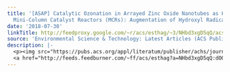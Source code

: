 ```yaml
---
title: '[ASAP] Catalytic Ozonation in Arrayed Zinc Oxide Nanotubes as Highly Efficient
  Mini-Column Catalyst Reactors (MCRs): Augmentation of Hydroxyl Radical Exposure'
date: '2018-07-30'
linkTitle: http://feedproxy.google.com/~r/acs/esthag/~3/NHbd3xgD5qQ/acs.est.8b02103
source: 'Environmental Science & Technology: Latest Articles (ACS Publications)'
description: |-
  <p><img src="https://pubs.acs.org/appl/literatum/publisher/achs/journals/content/esthag/0/esthag.ahead-of-print/acs.est.8b02103/20180730/images/medium/es-2018-02103q_0009.gif" alt="TOC Graphic"/></p><div><cite>Environmental Science & Technology</cite></div><div>DOI: 10.1021/acs.est.8b02103</div><div class="feedflare">
  <a href="http://feeds.feedburner.com/~ff/acs/esthag?a=NHbd3xgD5qQ:dOOTrpwPatU:yIl2AUoC8zA"><img src="http://feeds.feedburner.com/~ff/acs/esthag?d=yIl2AUoC8zA" border="0"></img></a>
---
```

